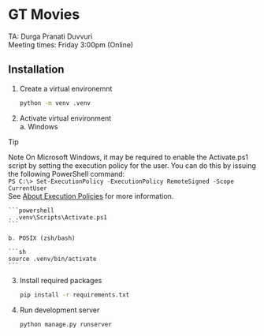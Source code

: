 # GT Movies

TA: Durga Pranati Duvvuri \
Meeting times: Friday 3:00pm (Online)

## Installation

1. Create a virtual environemnt

    ```sh
    python -m venv .venv
    ```

2. Activate virtual environment \
    a. Windows

> [!TIP]
> Note On Microsoft Windows, it may be required to enable the Activate.ps1 script by setting the execution policy for the user. You can do this by issuing the following PowerShell command: \
> `PS C:\> Set-ExecutionPolicy -ExecutionPolicy RemoteSigned -Scope CurrentUser` \
> See [About Execution Policies](https://learn.microsoft.com/en-sg/powershell/module/microsoft.powershell.core/about/about_execution_policies?view=powershell-7.5) for more information.

    ```powershell
    . .venv\Scripts\Activate.ps1
    ```

    b. POSIX (zsh/bash)

    ```sh
    source .venv/bin/activate
    ```

3. Install required packages
    ```sh
    pip install -r requirements.txt
    ```

4. Run development server
    ```sh
    python manage.py runserver
    ```
